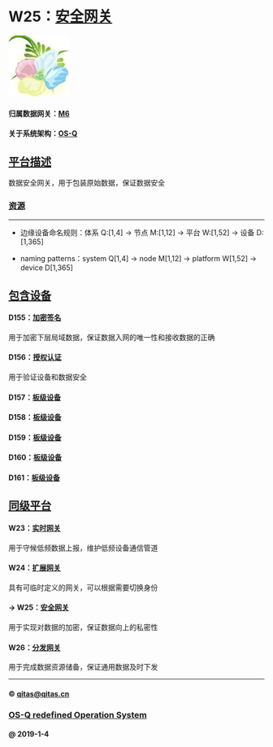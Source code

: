 ﻿# W25：[安全网关](https://github.com/OS-Q/W25)

[![sites](OS-Q/OS-Q.png)](http://www.OS-Q.com)

#### 归属数据网关：[M6](https://github.com/OS-Q/M6)

#### 关于系统架构：[OS-Q](https://github.com/OS-Q/OS-Q)

## [平台描述](https://github.com/OS-Q/W25/wiki) 

数据安全网关，用于包装原始数据，保证数据安全

### [资源](OS-Q/)

---

- 边缘设备命名规则：体系 Q:[1,4] -> 节点 M:[1,12] -> 平台 W:[1,52] -> 设备 D:[1,365]

- naming patterns：system Q[1,4] -> node M[1,12] -> platform W[1,52] -> device D[1,365]

## [包含设备](https://github.com/OS-Q/W25/wiki) 

#### D155：[加密签名](https://github.com/OS-Q/D155)

用于加密下层局域数据，保证数据入网的唯一性和接收数据的正确

#### D156：[授权认证](https://github.com/OS-Q/D156)

用于验证设备和数据安全

#### D157：[板级设备](https://github.com/OS-Q/D157)



#### D158：[板级设备](https://github.com/OS-Q/D158)



#### D159：[板级设备](https://github.com/OS-Q/D159)



#### D160：[板级设备](https://github.com/OS-Q/D160)



#### D161：[板级设备](https://github.com/OS-Q/D161)


## [同级平台](https://github.com/OS-Q/M6/wiki)

#### W23：[实时网关](https://github.com/OS-Q/W23)

用于守候低频数据上报，维护低频设备通信管道

#### W24：[扩展网关](https://github.com/OS-Q/W24)

具有可临时定义的网关，可以根据需要切换身份

#### -> W25：[安全网关](https://github.com/OS-Q/W25)

用于实现对数据的加密，保证数据向上的私密性

#### W26：[分发网关](https://github.com/OS-Q/W26)

用于完成数据资源储备，保证通用数据及时下发

---

####  © qitas@qitas.cn
###  [OS-Q redefined Operation System](http://www.OS-Q.com)
####   @  2019-1-4

